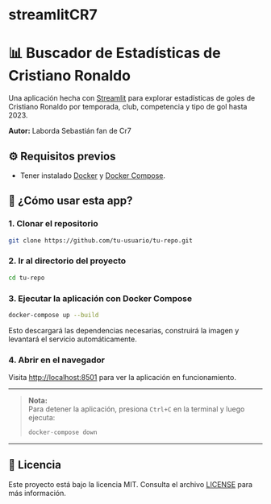 # streamlitCR7
# 📊 Buscador de Estadísticas de Cristiano Ronaldo

Una aplicación hecha con [Streamlit](https://streamlit.io) para explorar estadísticas de goles de Cristiano Ronaldo por temporada, club, competencia y tipo de gol hasta 2023.

**Autor:** Laborda Sebastián fan de Cr7

## ⚙️ Requisitos previos

- Tener instalado [Docker](https://docs.docker.com/get-docker/) y [Docker Compose](https://docs.docker.com/compose/).

## 🚀 ¿Cómo usar esta app?

### 1. Clonar el repositorio
```bash
git clone https://github.com/tu-usuario/tu-repo.git
```

### 2. Ir al directorio del proyecto
```bash
cd tu-repo
```

### 3. Ejecutar la aplicación con Docker Compose
```bash
docker-compose up --build
```

Esto descargará las dependencias necesarias, construirá la imagen y levantará el servicio automáticamente.

### 4. Abrir en el navegador

Visita [http://localhost:8501](http://localhost:8501) para ver la aplicación en funcionamiento.

---

> **Nota:**  
> Para detener la aplicación, presiona `Ctrl+C` en la terminal y luego ejecuta:
> ```bash
> docker-compose down
> ```

---

## 📄 Licencia

Este proyecto está bajo la licencia MIT. Consulta el archivo [LICENSE](LICENSE) para más información.

